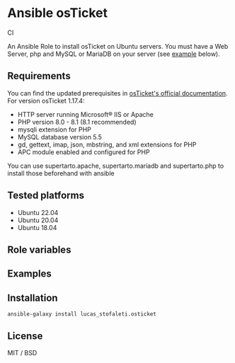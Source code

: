 # Ansible osTicket
CI

An Ansible Role to install osTicket on Ubuntu servers. You must have a Web Server, php and MySQL or MariaDB on your server (see [example](#Examples) below).

## Requirements

You can find the updated prerequisites in [osTicket's official documentation](https://docs.osticket.com/en/latest/Getting%20Started/Installation.html).
For version osTicket 1.17.4:

* HTTP server running Microsoft® IIS or Apache
* PHP version 8.0 - 8.1 (8.1 recommended)
* mysqli extension for PHP
* MySQL database version 5.5
* gd, gettext, imap, json, mbstring, and xml extensions for PHP
* APC module enabled and configured for PHP

You can use supertarto.apache, supertarto.mariadb and supertarto.php to install those beforehand with ansible

## Tested platforms

* Ubuntu 22.04
* Ubuntu 20.04
* Ubuntu 18.04

## Role variables


## Examples

## Installation
```
ansible-galaxy install lucas_stofaleti.osticket
```

## License
MIT / BSD